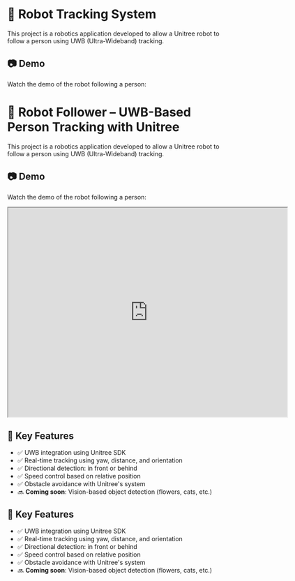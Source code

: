 # 🤖 Robot Tracking System

This project is a robotics application developed to allow a Unitree robot to follow a person using UWB (Ultra-Wideband) tracking.

## 📷 Demo

Watch the demo of the robot following a person:

# 🤖 Robot Follower – UWB-Based Person Tracking with Unitree

This project is a robotics application developed to allow a Unitree robot to follow a person using UWB (Ultra-Wideband) tracking.

## 📷 Demo

Watch the demo of the robot following a person:

<iframe src="https://drive.google.com/file/d/1y5uJrUNbBmD8gUMaUH7Z9pUbusQSkdvf/preview" width="640" height="480"></iframe>

## 🧠 Key Features

- ✅ UWB integration using Unitree SDK
- ✅ Real-time tracking using yaw, distance, and orientation
- ✅ Directional detection: in front or behind
- ✅ Speed control based on relative position
- ✅ Obstacle avoidance with Unitree's system
- 🔜 **Coming soon**: Vision-based object detection (flowers, cats, etc.)

## 🧠 Key Features

- ✅ UWB integration using Unitree SDK
- ✅ Real-time tracking using yaw, distance, and orientation
- ✅ Directional detection: in front or behind
- ✅ Speed control based on relative position
- ✅ Obstacle avoidance with Unitree's system
- 🔜 **Coming soon**: Vision-based object detection (flowers, cats, etc.)
